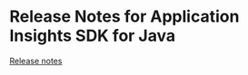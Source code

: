 <properties
	pageTitle="Release notes for Application Insights for Java"
	description="The latest updates for Java SDK."
	services="application-insights"
    documentationCenter=""
	authors="alancameronwills"
	manager="douge"/>
<tags
	ms.service="application-insights"
	ms.workload="tbd"
	ms.tgt_pltfrm="ibiza"
	ms.devlang="na"
	ms.topic="article"
	ms.date="01/27/2016"
	ms.author="awills"/>

# Release Notes for Application Insights SDK for Java



[Release notes](https://github.com/Microsoft/ApplicationInsights-Java)

